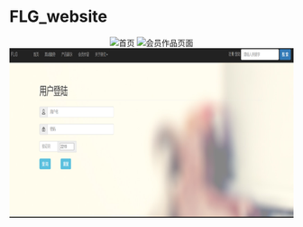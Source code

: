 # FLG_website
<div align=center>
<img src="https://github.com/fhgreenery/FLG_website/blob/main/index.png" width="850" height="2100" alt="首页"/>
<img src="https://github.com/fhgreenery/FLG_website/blob/main/works.png" width="650" height="600" alt="会员作品页面"/>
<img src="https://github.com/fhgreenery/FLG_website/blob/main/login.png" width="650" height="300" alt="登录页面"/>
</div>
